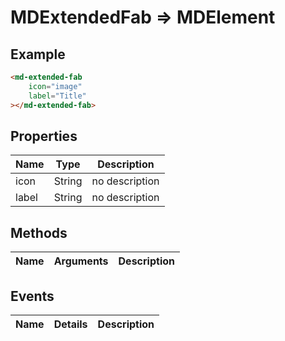 # MDExtendedFab => MDElement

## Example
```html
<md-extended-fab
    icon="image"
    label="Title"
></md-extended-fab>
```

## Properties
Name | Type | Description
--- | --- | ---
icon | String | no description
label | String | no description

## Methods
Name | Arguments | Description
--- | --- | ---

## Events
Name | Details | Description
--- | --- | ---

